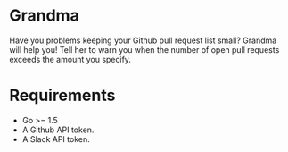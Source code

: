 # Grandma

Have you problems keeping your Github pull request list small? Grandma will help you! Tell her to warn you when the number of 
open pull requests exceeds the amount you specify.

# Requirements

* Go >= 1.5
* A Github API token.
* A Slack API token.